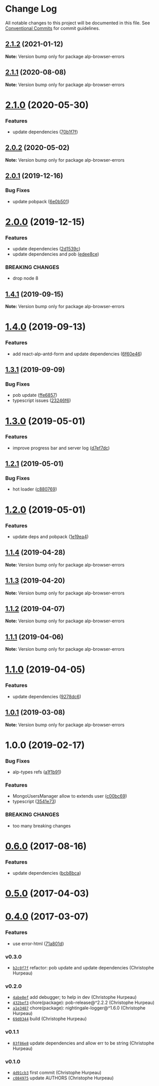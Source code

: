 # Change Log

All notable changes to this project will be documented in this file.
See [Conventional Commits](https://conventionalcommits.org) for commit guidelines.

## [2.1.2](https://github.com/christophehurpeau/alp/compare/alp-browser-errors@2.1.1...alp-browser-errors@2.1.2) (2021-01-12)

**Note:** Version bump only for package alp-browser-errors





## [2.1.1](https://github.com/christophehurpeau/alp/compare/alp-browser-errors@2.1.0...alp-browser-errors@2.1.1) (2020-08-08)

**Note:** Version bump only for package alp-browser-errors





# [2.1.0](https://github.com/christophehurpeau/alp/compare/alp-browser-errors@2.0.2...alp-browser-errors@2.1.0) (2020-05-30)


### Features

* update dependencies ([70b1f7f](https://github.com/christophehurpeau/alp/commit/70b1f7f))





## [2.0.2](https://github.com/christophehurpeau/alp/compare/alp-browser-errors@2.0.1...alp-browser-errors@2.0.2) (2020-05-02)

**Note:** Version bump only for package alp-browser-errors





## [2.0.1](https://github.com/christophehurpeau/alp/compare/alp-browser-errors@2.0.0...alp-browser-errors@2.0.1) (2019-12-16)


### Bug Fixes

* update pobpack ([6e0b501](https://github.com/christophehurpeau/alp/commit/6e0b501))





# [2.0.0](https://github.com/christophehurpeau/alp/compare/alp-browser-errors@1.4.1...alp-browser-errors@2.0.0) (2019-12-15)


### Features

* update dependencies ([2d1539c](https://github.com/christophehurpeau/alp/commit/2d1539c))
* update dependencies and pob ([edee8ce](https://github.com/christophehurpeau/alp/commit/edee8ce))


### BREAKING CHANGES

* drop node 8





## [1.4.1](https://github.com/christophehurpeau/alp/compare/alp-browser-errors@1.4.0...alp-browser-errors@1.4.1) (2019-09-15)

**Note:** Version bump only for package alp-browser-errors





# [1.4.0](https://github.com/christophehurpeau/alp/compare/alp-browser-errors@1.3.1...alp-browser-errors@1.4.0) (2019-09-13)


### Features

* add react-alp-antd-form and update dependencies ([6f60e46](https://github.com/christophehurpeau/alp/commit/6f60e46))





## [1.3.1](https://github.com/christophehurpeau/alp/compare/alp-browser-errors@1.3.0...alp-browser-errors@1.3.1) (2019-09-09)


### Bug Fixes

* pob update ([ffe6857](https://github.com/christophehurpeau/alp/commit/ffe6857))
* typescript issues ([23246f6](https://github.com/christophehurpeau/alp/commit/23246f6))





# [1.3.0](https://github.com/christophehurpeau/alp/compare/alp-browser-errors@1.2.1...alp-browser-errors@1.3.0) (2019-05-01)


### Features

* improve progress bar and server log ([d7ef7dc](https://github.com/christophehurpeau/alp/commit/d7ef7dc))





## [1.2.1](https://github.com/christophehurpeau/alp/compare/alp-browser-errors@1.2.0...alp-browser-errors@1.2.1) (2019-05-01)


### Bug Fixes

* hot loader ([c880769](https://github.com/christophehurpeau/alp/commit/c880769))





# [1.2.0](https://github.com/christophehurpeau/alp/compare/alp-browser-errors@1.1.4...alp-browser-errors@1.2.0) (2019-05-01)


### Features

* update deps and pobpack ([1e19ea4](https://github.com/christophehurpeau/alp/commit/1e19ea4))





## [1.1.4](https://github.com/christophehurpeau/alp/compare/alp-browser-errors@1.1.3...alp-browser-errors@1.1.4) (2019-04-28)

**Note:** Version bump only for package alp-browser-errors





## [1.1.3](https://github.com/christophehurpeau/alp/compare/alp-browser-errors@1.1.2...alp-browser-errors@1.1.3) (2019-04-20)

**Note:** Version bump only for package alp-browser-errors





## [1.1.2](https://github.com/christophehurpeau/alp/compare/alp-browser-errors@1.1.1...alp-browser-errors@1.1.2) (2019-04-07)

**Note:** Version bump only for package alp-browser-errors





## [1.1.1](https://github.com/christophehurpeau/alp/compare/alp-browser-errors@1.1.0...alp-browser-errors@1.1.1) (2019-04-06)

**Note:** Version bump only for package alp-browser-errors





# [1.1.0](https://github.com/christophehurpeau/alp/compare/alp-browser-errors@1.0.1...alp-browser-errors@1.1.0) (2019-04-05)


### Features

* update dependencies ([9278dc6](https://github.com/christophehurpeau/alp/commit/9278dc6))





## [1.0.1](https://github.com/christophehurpeau/alp/compare/alp-browser-errors@1.0.0...alp-browser-errors@1.0.1) (2019-03-08)

**Note:** Version bump only for package alp-browser-errors





# 1.0.0 (2019-02-17)


### Bug Fixes

* alp-types refs ([a1f1b91](https://github.com/christophehurpeau/alp/commit/a1f1b91))


### Features

* MongoUsersManager allow to extends user ([c00bc69](https://github.com/christophehurpeau/alp/commit/c00bc69))
* typescript ([3541e73](https://github.com/christophehurpeau/alp/commit/3541e73))


### BREAKING CHANGES

* too many breaking changes





<a name="0.6.0"></a>
# [0.6.0](https://github.com/alpjs/alp-browser-errors/compare/v0.5.0...v0.6.0) (2017-08-16)


### Features

* update dependencies ([bcb8bca](https://github.com/alpjs/alp-browser-errors/commit/bcb8bca))


<a name="0.5.0"></a>
# [0.5.0](https://github.com/alpjs/alp-browser-errors/compare/v0.4.0...v0.5.0) (2017-04-03)


<a name="0.4.0"></a>
# [0.4.0](https://github.com/alpjs/alp-browser-errors/compare/v0.3.0...v0.4.0) (2017-03-07)


### Features

* use error-html ([71a801d](https://github.com/alpjs/alp-browser-errors/commit/71a801d))


### v0.3.0

- [`b2c0f7f`](https://github.com/alpjs/alp-browser-errors/commit/b2c0f7f813a2c0050ad0bf98a7d336b9548108d4) refactor: pob update and update dependencies (Christophe Hurpeau)

### v0.2.0

- [`4abe0ef`](https://github.com/alpjs/alp-browser-errors/commit/4abe0efaf096090b40c252a8209a7f6818c53f36) add debugger; to help in dev (Christophe Hurpeau)
- [`432bef3`](https://github.com/alpjs/alp-browser-errors/commit/432bef3bed87f90784c9145e4a92fb18ad51b66f) chore(package): pob-release@^2.2.2 (Christophe Hurpeau)
- [`a1e3487`](https://github.com/alpjs/alp-browser-errors/commit/a1e34874c8d8a6d6a17ab5d7e02e43654d8bc2d4) chore(package): nightingale-logger@^1.6.0 (Christophe Hurpeau)
- [`69d0344`](https://github.com/alpjs/alp-browser-errors/commit/69d0344a4437312e4480b4642627735e3c56b571) build (Christophe Hurpeau)

### v0.1.1

- [`83f86e8`](https://github.com/alpjs/alp-browser-errors/commit/83f86e89d907757863c45a04e53f5a8209fbe71c) update dependencies and allow err to be string (Christophe Hurpeau)

### v0.1.0

- [`4d91cb3`](https://github.com/alpjs/alp-browser-errors/commit/4d91cb3d83eb605889490b788a8eaeac61529ee4) first commit (Christophe Hurpeau)
- [`c084975`](https://github.com/alpjs/alp-browser-errors/commit/c0849751759909b595adc303ca52b8c41c844dc3) update AUTHORS (Christophe Hurpeau)
